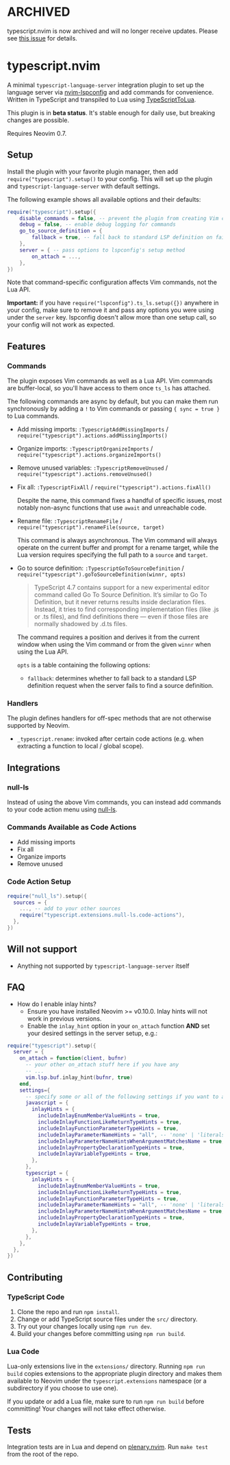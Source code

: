 <!-- markdownlint-configure-file
{
  "line-length": false,
  "no-inline-html": false
}
-->

# ARCHIVED

typescript.nvim is now archived and will no longer receive updates. Please see
[this issue](https://github.com/jose-elias-alvarez/typescript.nvim/issues/80)
for details.

# typescript.nvim

A minimal `typescript-language-server` integration plugin to set up the language
server via [nvim-lspconfig](https://github.com/neovim/nvim-lspconfig) and add
commands for convenience. Written in TypeScript and transpiled to Lua using
[TypeScriptToLua](https://github.com/TypeScriptToLua/TypeScriptToLua).

This plugin is in **beta status**. It's stable enough for daily use, but
breaking changes are possible.

Requires Neovim 0.7.

## Setup

Install the plugin with your favorite plugin manager, then add
`require("typescript").setup()` to your config. This will set up the plugin and
`typescript-language-server` with default settings.

The following example shows all available options and their defaults:

```lua
require("typescript").setup({
    disable_commands = false, -- prevent the plugin from creating Vim commands
    debug = false, -- enable debug logging for commands
    go_to_source_definition = {
        fallback = true, -- fall back to standard LSP definition on failure
    },
    server = { -- pass options to lspconfig's setup method
        on_attach = ...,
    },
})
```

Note that command-specific configuration affects Vim commands, not the Lua API.

**Important:** if you have `require("lspconfig").ts_ls.setup({})` anywhere in
your config, make sure to remove it and pass any options you were using under
the `server` key. lspconfig doesn't allow more than one setup call, so your
config will not work as expected.

## Features

### Commands

The plugin exposes Vim commands as well as a Lua API. Vim commands are
buffer-local, so you'll have access to them once `ts_ls` has attached.

The following commands are async by default, but you can make them run
synchronously by adding a `!` to Vim commands or passing `{ sync = true }` to
Lua commands.

- Add missing imports: `:TypescriptAddMissingImports` /
  `require("typescript").actions.addMissingImports()`

- Organize imports: `:TypescriptOrganizeImports` /
  `require("typescript").actions.organizeImports()`

- Remove unused variables: `:TypescriptRemoveUnused` /
  `require("typescript").actions.removeUnused()`

- Fix all: `:TypescriptFixAll` / `require("typescript").actions.fixAll()`

  Despite the name, this command fixes a handful of specific issues, most
  notably non-async functions that use `await` and unreachable code.

- Rename file: `:TypescriptRenameFile` /
  `require("typescript").renameFile(source, target)`

  This command is always asynchronous. The Vim command will always operate on
  the current buffer and prompt for a rename target, while the Lua version
  requires specifying the full path to a `source` and `target`.

- Go to source definition: `:TypescriptGoToSourceDefinition` /
  `require("typescript").goToSourceDefinition(winnr, opts)`

  > TypeScript 4.7 contains support for a new experimental editor command called
  > Go To Source Definition. It’s similar to Go To Definition, but it never
  > returns results inside declaration files. Instead, it tries to find
  > corresponding implementation files (like .js or .ts files), and find
  > definitions there — even if those files are normally shadowed by .d.ts
  > files.

  The command requires a position and derives it from the current window when
  using the Vim command or from the given `winnr` when using the Lua API.

  `opts` is a table containing the following options:

  - `fallback`: determines whether to fall back to a standard LSP definition
    request when the server fails to find a source definition.

### Handlers

The plugin defines handlers for off-spec methods that are not otherwise
supported by Neovim.

- `_typescript.rename`: invoked after certain code actions (e.g. when extracting
  a function to local / global scope).

## Integrations

### null-ls

Instead of using the above Vim commands, you can instead add commands to your
code action menu using
[null-ls](https://github.com/jose-elias-alvarez/null-ls.nvim).

### Commands Available as Code Actions

- Add missing imports
- Fix all
- Organize imports
- Remove unused

### Code Action Setup

```lua
require("null_ls").setup({
  sources = {
    ..., -- add to your other sources
    require("typescript.extensions.null-ls.code-actions"),
  },
})
```

## Will not support

- Anything not supported by `typescript-language-server` itself

## FAQ

- How do I enable inlay hints?
  - Ensure you have installed Neovim >= v0.10.0. Inlay hints will not work in
    previous versions.
  - Enable the `inlay_hint` option in your `on_attach` function **AND** set your
    desired settings in the server setup, e.g.:

```lua
require("typescript").setup({
  server = {
    on_attach = function(client, bufnr)
      -- your other on_attach stuff here if you have any
      -- ...
      vim.lsp.buf.inlay_hint(bufnr, true)
    end,
    settings={
      -- specify some or all of the following settings if you want to adjust the default behavior
      javascript = {
        inlayHints = {
          includeInlayEnumMemberValueHints = true,
          includeInlayFunctionLikeReturnTypeHints = true,
          includeInlayFunctionParameterTypeHints = true,
          includeInlayParameterNameHints = "all", -- 'none' | 'literals' | 'all';
          includeInlayParameterNameHintsWhenArgumentMatchesName = true,
          includeInlayPropertyDeclarationTypeHints = true,
          includeInlayVariableTypeHints = true,
        },
      },
      typescript = {
        inlayHints = {
          includeInlayEnumMemberValueHints = true,
          includeInlayFunctionLikeReturnTypeHints = true,
          includeInlayFunctionParameterTypeHints = true,
          includeInlayParameterNameHints = "all", -- 'none' | 'literals' | 'all';
          includeInlayParameterNameHintsWhenArgumentMatchesName = true,
          includeInlayPropertyDeclarationTypeHints = true,
          includeInlayVariableTypeHints = true,
        },
      },
    },
  },
})
```

## Contributing

### TypeScript Code

1. Clone the repo and run `npm install`.
2. Change or add TypeScript source files under the `src/` directory.
3. Try out your changes locally using `npm run dev`.
4. Build your changes before committing using `npm run build`.

### Lua Code

Lua-only extensions live in the `extensions/` directory. Running `npm run build`
copies extensions to the appropriate plugin directory and makes them available
to Neovim under the `typescript.extensions` namespace (or a subdirectory if you
choose to use one).

If you update or add a Lua file, make sure to run `npm run build` before
committing! Your changes will not take effect otherwise.

## Tests

Integration tests are in Lua and depend on
[plenary.nvim](https://github.com/nvim-lua/plenary.nvim). Run `make test` from
the root of the repo.
